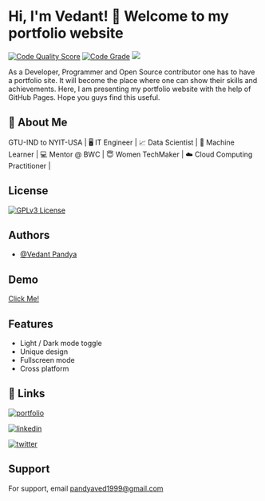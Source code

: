 
# Hi, I'm Vedant! 👋 Welcome to my portfolio website

[![Code Quality Score](<https://www.code-inspector.com/project/26035/score/svg>)](<https://frontend.code-inspector.com/public/project/26035/Vedant/dashboard>)  [![Code Grade](<https://www.code-inspector.com/project/26035/status/svg>)](<https://frontend.code-inspector.com/public/project/26035/Vedant/dashboard>) ![](https://img.shields.io/github/repo-size/pandyaved98/Vedant?label=Repo%20Size)

As a Developer, Programmer and Open Source contributor one has to have a portfolio site. It will become the place where one can show their skills and achievements. Here, I am presenting my portfolio website with the help of GitHub Pages. Hope you guys find this useful.
## 🚀 About Me
GTU-IND to NYIT-USA | 🖥️ IT Engineer | 📈 Data Scientist | 📑 Machine Learner | 💻 Mentor @ BWC | 😇 Women TechMaker | ☁️ Cloud Computing Practitioner |

  
## License

[![GPLv3 License](https://img.shields.io/badge/License-GPL%20v3-yellow.svg)](https://opensource.org/licenses/)

  
## Authors

- [@Vedant Pandya](https://www.github.com/pandyaved98)

  
## Demo

[Click Me!](https://pandyaved98.github.io/Vedant)

  
## Features

- Light / Dark mode toggle
- Unique design
- Fullscreen mode
- Cross platform

  
## 🔗 Links
[![portfolio](https://img.shields.io/badge/my_portfolio-000?style=for-the-badge&logo=ko-fi&logoColor=white)](https://pandyaved98.github.io/Vedant)  

[![linkedin](https://img.shields.io/badge/linkedin-0A66C2?style=for-the-badge&logo=linkedin&logoColor=white)](https://www.linkedin.com/in/vedant-pandya-662122135/)

[![twitter](https://img.shields.io/badge/twitter-1DA1F2?style=for-the-badge&logo=twitter&logoColor=white)](https://twitter.com/@MrVedPandya1)

  
## Support

For support, email pandyaved1999@gmail.com 

  
